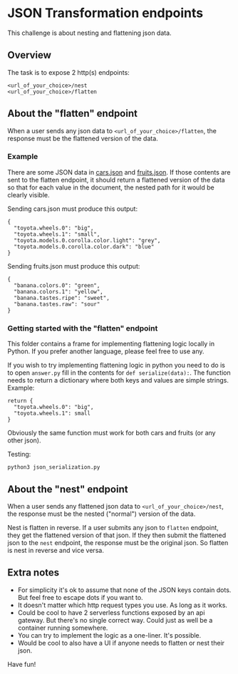 # JSON Transformation endpoints

This challenge is about nesting and flattening json data.

## Overview
The task is to expose 2 http(s) endpoints:
```
<url_of_your_choice>/nest
<url_of_your_choice>/flatten
```

## About the "flatten" endpoint

When a user sends any json data to `<url_of_your_choice>/flatten`, the response must be the flattened version of the data.

### Example
There are some JSON data in [cars.json](cars.json) and [fruits.json](fruits.json). If those contents are sent to the flatten endpoint, it should return a flattened version of the data so that for each value in the document, the nested path for it would be clearly visible.

Sending cars.json must produce this output:
```
{
  "toyota.wheels.0": "big",
  "toyota.wheels.1": "small",
  "toyota.models.0.corolla.color.light": "grey",
  "toyota.models.0.corolla.color.dark": "blue"
}
```

Sending fruits.json must produce this output:
```
{
  "banana.colors.0": "green",
  "banana.colors.1": "yellow",
  "banana.tastes.ripe": "sweet",
  "banana.tastes.raw": "sour"
}

```

### Getting started with the "flatten" endpoint

This folder contains a frame for implementing flattening logic locally in Python. If you prefer another language, please feel free to use any. 

If you wish to try implementing flattening logic in python you need to do is to open `answer.py` fill in the contents for `def serialize(data):`. The function needs to return a dictionary where both keys and values are simple strings.
Example:
```
return {
  "toyota.wheels.0": "big",
  "toyota.wheels.1": small
}
```
Obviously the same function must work for both cars and fruits (or any other json).

Testing:
```
python3 json_serialization.py
```

## About the "nest" endpoint

When a user sends any flattened json data to `<url_of_your_choice>/nest`, the response must be the nested ("normal") version of the data.

Nest is flatten in reverse. If a user submits any json to `flatten` endpoint, they get the flattened version of that json. If they then submit the flattened json to the `nest` endpoint, the response must be the original json. So flatten is nest in reverse and vice versa.

## Extra notes
- For simplicity it's ok to assume that none of the JSON keys contain dots. But feel free to escape dots if you want to.
- It doesn't matter which http request types you use. As long as it works.
- Could be cool to have 2 serverless functions exposed by an api gateway. But there's no single correct way. Could just as well be a container running somewhere.
- You can try to implement the logic as a one-liner. It's possible.
- Would be cool to also have a UI if anyone needs to flatten or nest their json.


Have fun!
